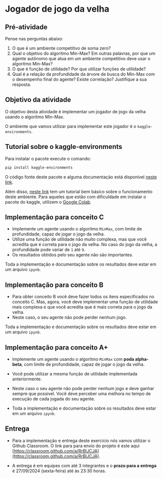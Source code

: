 # Jogador de jogo da velha


## Pré-atividade

Pense nas perguntas abaixo: 

1. O que é um ambiente competitivo de soma zero?
1. Qual o objetivo do algoritmo Min-Max? Em outras palavras, por que um agente autônomo que atua em um ambiente competitivo deve usar o algoritmo Min-Max?
1. O que é função de utilidade? Por que utilizar funções de utilidade? 
1. Qual é a relação da profundidade da árvore de busca do Min-Max com o desempenho final do agente? Existe correlação? Justifique a sua resposta.


## Objetivo da atividade

O objetivo desta atividade é implementar um jogador de jogo da velha usando o algoritmo Min-Max. 

O ambiente que vamos utilizar para implementar este jogador é o `kaggle-environments`. 

## Tutorial sobre o kaggle-environments

Para instalar o pacote execute o comando:

```bash
pip install kaggle-environments
```

O código fonte deste pacote e alguma documentação está disponível [neste link](https://github.com/Kaggle/kaggle-environments). 

Além disso, [neste link](tictactoe.ipynb) tem um tutorial bem básico sobre o funcionamento deste ambiente. Para aqueles que estão com dificuldade em instalar o pacote do kaggle, utilizem o [Google Colab](https://colab.research.google.com/gist/fbarth/ad7d167798a0d9097d2aca4a1c98c367/tictactoe.ipynb).

## Implementação para conceito C

* Implemente um agente usando o algoritmo `MinMax`, com limite de profundidade, capaz de jogar o jogo da velha.
* Utilize uma função de utilidade não muito complexa, mas que você acredita que é correta para o jogo da velha. No caso do jogo da velha, a profundidade pode variar de `1` até `9`. 
* Os resultados obtidos pelo seu agente não são importantes. 

Toda a implementação e documentação sobre os resultados deve estar em um arquivo `ipynb`.

## Implementação para conceito B

* Para obter conceito B você deve fazer todos os itens especificados no conceito C. Mas, agora, você deve implementar uma função de utilidade mais complexa e que você acredita que é mais correta para o jogo da velha. 
* Neste caso, o seu agente não pode perder nenhum jogo.

Toda a implementação e documentação sobre os resultados deve estar em um arquivo `ipynb`.

## Implementação para conceito A+

* Implemente um agente usando o algoritmo `MinMax` com **poda alpha-beta**, com limite de profundidade, capaz de jogar o jogo da velha.
* Você pode utilizar a mesma função de utilidade implementada anteriormente.
* Neste caso o seu agente não pode perder nenhum jogo e deve ganhar sempre que possível. Você deve perceber uma melhora no tempo de execução de cada jogada do seu agente.

* Toda a implementação e documentação sobre os resultados deve estar em um arquivo `ipynb`.

## Entrega

* Para a implementação e entrega deste exercício nós vamos utilizar o Github Classroom. O link para para envio do projeto é este aqui [https://classroom.github.com/a/RrBlJCJA](https://classroom.github.com/a/RrBlJCJA). 

* A entrega é em equipes com até 3 integrantes e o  **prazo para a entrega** é 27/09/2024 (sexta-feira) até às 23:30 horas.


<!--
## Um possível solução para o problema

Uma possível solução para este problema está disponível [aqui](./tictactoe_minmax.ipynb).
-->